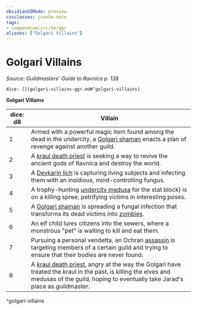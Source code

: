 ```yaml
---
obsidianUIMode: preview
cssclasses: json5e-note
tags:
- compendium/src/5e/ggr
aliases: ["Golgari Villains"]
---
```

# Golgari Villains
*Source: Guildmasters' Guide to Ravnica p. 138* 

`dice: [](golgari-villains-ggr.md#^golgari-villains)`

**Golgari Villains**

| dice: d8 | Villain |
|----------|---------|
| 1 | Armed with a powerful magic item found among the dead in the undercity, a [Golgari shaman](/3-Mechanics/CLI/bestiary/humanoid/golgari-shaman-ggr.md) enacts a plan of revenge against another guild. |
| 2 | A [kraul death priest](/3-Mechanics/CLI/bestiary/humanoid/kraul-death-priest-ggr.md) is seeking a way to revive the ancient gods of Ravnica and destroy the world. |
| 3 | A [Devkarin lich](/3-Mechanics/CLI/bestiary/undead/devkarin-lich-ggr.md) is capturing living subjects and infecting them with an insidious, mind-controlling fungus. |
| 4 | A trophy-hunting [undercity medusa](/3-Mechanics/CLI/bestiary/monstrosity/undercity-medusa-ggr.md) for the stat block) is on a killing spree, petrifying victims in interesting poses. |
| 5 | A [Golgari shaman](/3-Mechanics/CLI/bestiary/humanoid/golgari-shaman-ggr.md) is spreading a fungal infection that transforms its dead victims into [zombies](/3-Mechanics/CLI/bestiary/undead/zombie.md). |
| 6 | An elf child lures citizens into the sewers, where a monstrous "pet" is waiting to kill and eat them. |
| 7 | Pursuing a personal vendetta, an Ochran [assassin](/3-Mechanics/CLI/bestiary/humanoid/assassin.md) is targeting members of a certain guild and trying to ensure that their bodies are never found. |
| 8 | A [kraul death priest](/3-Mechanics/CLI/bestiary/humanoid/kraul-death-priest-ggr.md), angry at the way the Golgari have treated the kraul in the past, is killing the elves and medusas of the guild, hoping to eventually take Jarad's place as guildmaster. |
^golgari-villains
